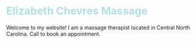 <body>
  <h1 style="color:powderblue;"> Elizabeth Chevres Massage </h1>
  <p> Welcome to my website! I am a massage therapist located in Central North Carolina. Call to book an appointment. </p>
</body>
